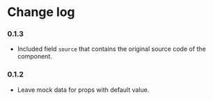# Change log

### 0.1.3

  - Included field `source` that contains the original source code of the component.


### 0.1.2

  - Leave mock data for props with default value.